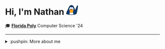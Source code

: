 # Hi, I'm Nathan <img height="32" alt="Penguin Waving" src="img/penguinwavinganim.webp" />

<!--**`Aspiring software engineer & computer scientist`**-->

:mortar_board: [**Florida Poly**][poly] Computer Science '24 

[poly]: https://floridapoly.edu/

- - -

<details>
<summary>:pushpin: More about me</summary>
    
## Skills

:man_technologist:		**C++**, C  
:snake:					**Python**, NumPy, pandas, matplotlib  
:coffee:                **Java**, JavaFX  
:musical_score:         **C#**, WPF, XAML  
:art:			        **Photoshop**, Premiere Pro, Figma

<!--## Currently Learning

:memo:      Data Structures  
:memo:      Algorithm Design & Analysis  
:memo:      Bash, UNIX command line, and Vim  
-->
- - -

<a href="https://www.linkedin.com/in/nathanbodie/">
    <img height="32" align="left" alt="LinkedIn" src="img/icons/linkedin.png" />    
</a>
    
</details>
    

